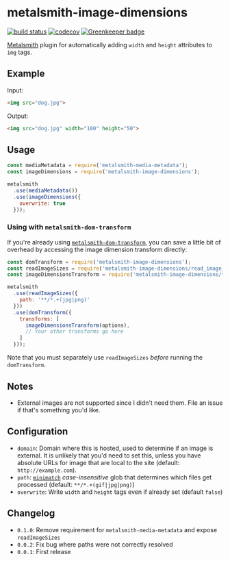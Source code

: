 # metalsmith-image-dimensions

[![build status](https://travis-ci.org/fortes/metalsmith-image-dimensions.svg?branch=master)](https://travis-ci.org/fortes/metalsmith-image-dimensions/) [![codecov](https://codecov.io/gh/fortes/metalsmith-image-dimensions/branch/master/graph/badge.svg)](https://codecov.io/gh/fortes/metalsmith-image-dimensions) [![Greenkeeper badge](https://badges.greenkeeper.io/fortes/metalsmith-image-dimensions.svg)](https://greenkeeper.io/)

[Metalsmith](http://www.metalsmith.io/) plugin for automatically adding `width` and `height` attributes to `img` tags.

## Example

Input:

```html
<img src="dog.jpg">
```

Output:

```html
<img src="dog.jpg" width="100" height="50">
```

## Usage

```js
const mediaMetadata = require('metalsmith-media-metadata');
const imageDimensions = require('metalsmith-image-dimensions');

metalsmith
  .use(mediaMetadata())
  .use(imageDimensions({
    overwrite: true
  }));
```

### Using with `metalsmith-dom-transform`

If you're already using [`metalsmith-dom-transform`](https://github.com/fortes/metalsmith-dom-transform), you can save a little bit of overhead by accessing the image dimension transform directly:

```js
const domTransform = require('metalsmith-image-dimensions');
const readImageSizes = require('metalsmith-image-dimensions/read_image_sizes');
const imageDimensionsTransform = require('metalsmith-image-dimensions/transform');

metalsmith
  .use(readImageSizes({
    path: '**/*.+(jpg|png)'
  }))
  .use(domTransform({
    transforms: [
      imageDimensionsTransform(options),
      // Your other transforms go here
    ]
  }));
```

Note that you must separately use `readImageSizes` *before* running the `domTransform`.

## Notes

* External images are not supported since I didn't need them. File an issue if that's something you'd like.

## Configuration

* `domain`: Domain where this is hosted, used to determine if an image is external. It is unlikely that you'd need to set this, unless you have absolute URLs for image that are local to the site (default: `http://example.com`).
* `path`: [`minimatch`](https://github.com/isaacs/minimatch) *case-insensitive* glob that determines which files get processed (default: `**/*.+(gif|jpg|png)`)
* `overwrite`: Write `width` and `height` tags even if already set (default `false`)

## Changelog

* `0.1.0`: Remove requirement for `metalsmith-media-metadata` and expose `readImageSizes`
* `0.0.2`: Fix bug where paths were not correctly resolved
* `0.0.1`: First release
